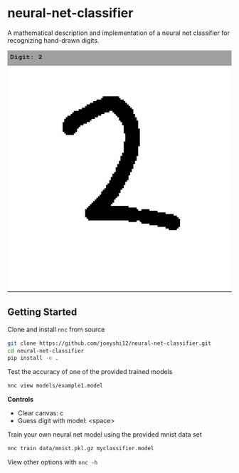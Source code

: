 # neural-net-classifier

A mathematical description and implementation of a neural net classifier for recognizing hand-drawn digits.

<img src="images/demo.png" alt="demo"/>

## Getting Started

Clone and install `nnc` from source
```bash
git clone https://github.com/joeyshi12/neural-net-classifier.git
cd neural-net-classifier
pip install -e .
```

Test the accuracy of one of the provided trained models
```bash
nnc view models/example1.model
```

**Controls**
- Clear canvas: c
- Guess digit with model: \<space\>


Train your own neural net model using the provided mnist data set
```bash
nnc train data/mnist.pkl.gz myclassifier.model
```

View other options with `nnc -h`

